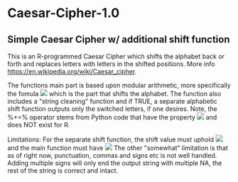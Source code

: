 # Caesar-Cipher-1.0
## Simple Caesar Cipher w/ additional shift function

This is an R-programmed Caesar Cipher which shifts the alphabet back or forth and replaces letters with letters in the shifted positions. More info https://en.wikipedia.org/wiki/Caesar_cipher.

The functions main part is based upon modular arithmetic, more specifically the fomula 
<img src="https://render.githubusercontent.com/render/math?math=E_{n}(x) = (x %2B n) \ mod \ 26,">
which is the part that shifts the alphabet. The function also includes a "string cleaning" function
and if TRUE, a separate alphabetic shift function outputs only the switched letters, if one desires.
Note, the %+=% operator stems from Python code that have the property <img src="https://render.githubusercontent.com/render/math?math=x+=C \equiv x=x%2BC, \implies x_{new} - x_{old} = C,"> and does NOT exist for R.

Limitations: For the separate shift function, the shift value must uphold <img src="https://render.githubusercontent.com/render/math?math=\forall%20\x%20\in [-25,25],"> 
and the main function must have <img src="https://render.githubusercontent.com/render/math?math=x%20\in \Z.">
The other "somewhat" limitation is that as of right now, punctuation, commas and signs etc is not well handled. Adding multiple signs
will only end the output string with multiple NA, the rest of the string is correct and intact. 
